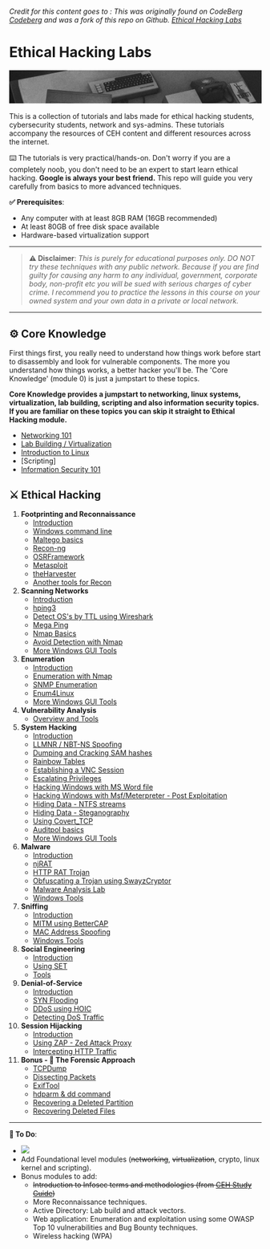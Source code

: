 ###### Credit for this content goes to : This was originally found on CodeBerg [Codeberg](https://codeberg.org/mMONTAGEe_Workshop/Ethical-Hacking-Labs) and was a fork of this repo on Github. [Ethical Hacking Labs](https://github.com/Samsar4/Ethical-Hacking-Labs/blob/master/README.md)


# Ethical Hacking Labs

![h](/resources/Samsar4-Ethical-Hacking-Labs/images/header-ehl.jpg)

This is a collection of tutorials and labs made for  ethical hacking students, cybersecurity students, network and sys-admins. These tutorials accompany the resources of CEH content and different resources across the internet.

⌨️ The tutorials is very practical/hands-on. Don't worry if you are a completely noob, you don't need to be an expert to start learn ethical hacking. **Google is always your best friend.** This repo will guide you very carefully from basics to more advanced techniques.

**✅ Prerequisites**:

* Any computer with at least 8GB RAM (16GB recommended)
* At least 80GB of free disk space available
* Hardware-based virtualization support

---

> **⚠️ Disclaimer**:
> *This is purely for educational purposes only. DO NOT try these techniques with any public network. Because if you are find guilty for causing any harm to any individual, government, corporate body, non-profit etc you will be sued with serious charges of cyber crime. I recommend you to practice the lessons in this course on your owned system and your own data in a private or local network.*

---

## ⚙️ Core Knowledge

First things first, you really need to understand how things work before start to disassembly and look for vulnerable components. The more you understand how things works, a better hacker you'll be. The 'Core Knowledge' (module 0) is just a jumpstart to these topics.

**Core Knowledge provides a jumpstart to networking, linux systems, virtualization, lab building, scripting and also information security topics. If you are familiar on these topics you can skip it straight to Ethical Hacking module.**

* [Networking 101](/resources/Samsar4-Ethical-Hacking-Labs/0-Core-Knowledge/0-Networking-101.md)
* [Lab Building / Virtualization](/resources/Samsar4-Ethical-Hacking-Labs/0-Core-Knowledge/1-Lab-Building.md)
* [Introduction to Linux](/resources/Samsar4-Ethical-Hacking-Labs/0-Core-Knowledge/2-Intro-to-Linux.md)
* [Scripting]
* [Information Security 101](/resources/Samsar4-Ethical-Hacking-Labs/0-Core-Knowledge/4-Infosec-101.md)

## ⚔️ Ethical Hacking

1. **Footprinting and Reconnaissance**
   * [Introduction](/resources/Samsar4-Ethical-Hacking-Labs/1-Footprinting-and-Reconnaissance/0-What-is-Footprinting.md)
   * [Windows command line](/resources/Samsar4-Ethical-Hacking-Labs/1-Footprinting-and-Reconnaissance/1-Windows-CommandLine.md)
   * [Maltego basics](/resources/Samsar4-Ethical-Hacking-Labs/1-Footprinting-and-Reconnaissance/2-Maltego-Basics.md)
   * [Recon-ng](/resources/Samsar4-Ethical-Hacking-Labs/1-Footprinting-and-Reconnaissance/3-Recon-ng.md)
   * [OSRFramework](/resources/Samsar4-Ethical-Hacking-Labs/1-Footprinting-and-Reconnaissance/4-OSRFramework.md)
   * [Metasploit](/resources/Samsar4-Ethical-Hacking-Labs/1-Footprinting-and-Reconnaissance/5-Metasploit-Basics.md)
   * [theHarvester](/resources/Samsar4-Ethical-Hacking-Labs/1-Footprinting-and-Reconnaissance/6-theHarvester.md)
   * [Another tools for Recon](/resources/Samsar4-Ethical-Hacking-Labs/1-Footprinting-and-Reconnaissance/7-Other-Tools.md)
2. **Scanning Networks**
   * [Introduction](/resources/Samsar4-Ethical-Hacking-Labs/2-Scanning-Networks/0-Scanning-a-Target-Network.md)
   * [hping3](/resources/Samsar4-Ethical-Hacking-Labs/2-Scanning-Networks/1-hping3.md)
   * [Detect OS&#39;s by TTL using Wireshark](/resources/Samsar4-Ethical-Hacking-Labs/2-Scanning-Networks/2-TTL.md)
   * [Mega Ping](/resources/Samsar4-Ethical-Hacking-Labs/2-Scanning-Networks/3-MegaPing.md)
   * [Nmap Basics](/resources/Samsar4-Ethical-Hacking-Labs/2-Scanning-Networks/4-Nmap.md)
   * [Avoid Detection with Nmap](/resources/Samsar4-Ethical-Hacking-Labs/2-Scanning-Networks/5-NmapDecoyIP.md)
   * [More Windows GUI Tools](/resources/Samsar4-Ethical-Hacking-Labs/2-Scanning-Networks/6-WindowsTools.md)
3. **Enumeration**
   * [Introduction](/resources/Samsar4-Ethical-Hacking-Labs/3-Enumeration/0-Introduction.md)
   * [Enumeration with Nmap](/resources/Samsar4-Ethical-Hacking-Labs/3-Enumeration/1-Enumerating-with-Nmap.md)
   * [SNMP Enumeration](/resources/Samsar4-Ethical-Hacking-Labs/3-Enumeration/2-SNMP-Enumeration.md)
   * [Enum4Linux](/resources/Samsar4-Ethical-Hacking-Labs/3-Enumeration/3-Enum4linux-Win-and-Samba-Enumeration.md)
   * [More Windows GUI Tools](/resources/Samsar4-Ethical-Hacking-Labs/3-Enumeration/4-Windows-EnumerationTools.md)
4. **Vulnerability Analysis**
   * [Overview and Tools](/resources/Samsar4-Ethical-Hacking-Labs/4-Vulnerability-Analysis/Overview-and-Tools.md)
5. **System Hacking**
   * [Introduction](/resources/Samsar4-Ethical-Hacking-Labs/5-System-Hacking/0-Introduction.md)
   * [LLMNR / NBT-NS Spoofing](/resources/Samsar4-Ethical-Hacking-Labs/5-System-Hacking/1-LLMNR-NBT-NS.md)
   * [Dumping and Cracking SAM hashes](/resources/Samsar4-Ethical-Hacking-Labs/5-System-Hacking/2-SAM-Hashes.md)
   * [Rainbow Tables](/resources/Samsar4-Ethical-Hacking-Labs/5-System-Hacking/3-Rainbow-tables.md)
   * [Establishing a VNC Session](/resources/Samsar4-Ethical-Hacking-Labs/5-System-Hacking/4-VNC-Session.md)
   * [Escalating Privileges](/resources/Samsar4-Ethical-Hacking-Labs/5-System-Hacking/5-Escalating-Privileges.md)
   * [Hacking Windows with MS Word file](/resources/Samsar4-Ethical-Hacking-Labs/5-System-Hacking/6-Hacking-Windows-with-Doc-file.md)
   * [Hacking Windows with Msf/Meterpreter - Post Exploitation](/resources/Samsar4-Ethical-Hacking-Labs/5-System-Hacking/7-Hacking-Windows-with-Metasploit-PostExploitation.md)
   * [Hiding Data - NTFS streams](/resources/Samsar4-Ethical-Hacking-Labs/5-System-Hacking/8-NTFS-Streams.md)
   * [Hiding Data - Steganography](/resources/Samsar4-Ethical-Hacking-Labs/5-System-Hacking/9-Steganography.md)
   * [Using Covert_TCP](/resources/Samsar4-Ethical-Hacking-Labs/5-System-Hacking/10-Covert_TCP.md)
   * [Auditpol basics](/resources/Samsar4-Ethical-Hacking-Labs/5-System-Hacking/11-Auditpol.md)
   * [More Windows GUI Tools](/resources/Samsar4-Ethical-Hacking-Labs/5-System-Hacking/12-WindowsTools.md)
6. **Malware**
   * [Introduction](/resources/Samsar4-Ethical-Hacking-Labs/6-Malware/0-Introduction.md)
   * [njRAT](/resources/Samsar4-Ethical-Hacking-Labs/6-Malware/1-Using-njRAT.md)
   * [HTTP RAT Trojan](/resources/Samsar4-Ethical-Hacking-Labs/6-Malware/2-HTTP-Trojan.md)
   * [Obfuscating a Trojan using SwayzCryptor](/resources/Samsar4-Ethical-Hacking-Labs/6-Malware/3-Obfuscating-Trojan-SwayzCryptor.md)
   * [Malware Analysis Lab](/resources/Samsar4-Ethical-Hacking-Labs/6-Malware/4-Malware-Analysis-Lab.md)
   * [Windows Tools](/resources/Samsar4-Ethical-Hacking-Labs/6-Malware/5-Windows-Tools.md)
7. **Sniffing**
   * [Introduction](/resources/Samsar4-Ethical-Hacking-Labs/7-Sniffing/0-Introduction.md)
   * [MITM using BetterCAP](/resources/Samsar4-Ethical-Hacking-Labs/7-Sniffing/1-MITM-with-Bettercap.md)
   * [MAC Address Spoofing](/resources/Samsar4-Ethical-Hacking-Labs/7-Sniffing/2-Spoofing-MAC-address.md)
   * [Windows Tools](/resources/Samsar4-Ethical-Hacking-Labs/7-Sniffing/x-Windows-Tools.md)
8. **Social Engineering**
   * [Introduction](/resources/Samsar4-Ethical-Hacking-Labs/8-Social-Engineering/0-Introduction.md)
   * [Using SET](/resources/Samsar4-Ethical-Hacking-Labs/8-Social-Engineering/1-Using-SET.md)
   * [Tools](/resources/Samsar4-Ethical-Hacking-Labs/8-Social-Engineering/X-Tools.md)
9. **Denial-of-Service**
   * [Introduction](/resources/Samsar4-Ethical-Hacking-Labs/9-Denial-of-Service/0-Introduction.md)
   * [SYN Flooding](/resources/Samsar4-Ethical-Hacking-Labs/9-Denial-of-Service/1-SYN-Flooding.md)
   * [DDoS using HOIC](/resources/Samsar4-Ethical-Hacking-Labs/9-Denial-of-Service/2-DDoS-using-HOIC.md)
   * [Detecting DoS Traffic](/resources/Samsar4-Ethical-Hacking-Labs/9-Denial-of-Service/3-Detecting-DoS-Traffic.md)
10. **Session Hijacking**
    * [Introduction](/resources/Samsar4-Ethical-Hacking-Labs/10-Session-Hijacking/0-Introduction.md)
    * [Using ZAP - Zed Attack Proxy](/resources/Samsar4-Ethical-Hacking-Labs/10-Session-Hijacking/1-Using-ZAP.md)
    * [Intercepting HTTP Traffic](/resources/Samsar4-Ethical-Hacking-Labs/10-Session-Hijacking/2-Intercepting-HTTP-Traffic.md)
11. **Bonus - 🔬 The Forensic Approach**
    * [TCPDump](/resources/Samsar4-Ethical-Hacking-Labs/11-Bonus/TCPDump-Tutorial.md)
    * [Dissecting Packets](/resources/Samsar4-Ethical-Hacking-Labs/11-Bonus/Dissecting-packets.md)
    * [ExifTool](/resources/Samsar4-Ethical-Hacking-Labs/11-Bonus/ExifTool-Tutorial.md)
    * [hdparm &amp; dd command](/resources/Samsar4-Ethical-Hacking-Labs/11-Bonus/Using-hdparm-and-dd-command.md)
    * [Recovering a Deleted Partition](/resources/Samsar4-Ethical-Hacking-Labs/11-Bonus/Recovering-Deleted-Partition.md)
    * [Recovering Deleted Files](/resources/Samsar4-Ethical-Hacking-Labs/11-Bonus/Recovering-Deleted-Files.md)

---

**💭 To Do**:

- ![](https:/img.shields.io/badge/status-in%20progress-orange)
- Add Foundational level modules (~~networking~~, ~~virtualization~~, crypto, linux kernel and scripting).
- Bonus modules to add:
  - ~~Introduction to Infosec terms and methodologies (from [CEH Study Guide](https:/github.com/Samsar4/CEH-v10-Study-Guide))~~
  - More Reconnaissance techniques.
  - Active Directory: Lab build and attack vectors.
  - Web application: Enumeration and exploitation using some OWASP Top 10 vulnerabilities and Bug Bounty techniques.
  - Wireless hacking (WPA)
